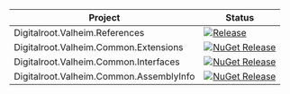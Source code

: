 | Project | Status |
| ------------- | ------------- |
| Digitalroot.Valheim.References | [![Release](https://github.com/Digitalroot-Valheim/Digitalroot.Valheim.References/actions/workflows/release.yml/badge.svg)](https://github.com/Digitalroot-Valheim/Digitalroot.Valheim.References/actions/workflows/release.yml) |
| Digitalroot.Valheim.Common.Extensions | [![NuGet Release](https://github.com/Digitalroot-Valheim/Digitalroot.Valheim.Common.Extensions/actions/workflows/nuget.release.yml/badge.svg)](https://github.com/Digitalroot-Valheim/Digitalroot.Valheim.Common.Extensions/actions/workflows/nuget.release.yml) |
| Digitalroot.Valheim.Common.Interfaces | [![NuGet Release](https://github.com/Digitalroot-Valheim/Digitalroot.Valheim.Common.Interfaces/actions/workflows/nuget.release.yml/badge.svg)](https://github.com/Digitalroot-Valheim/Digitalroot.Valheim.Common.Interfaces/actions/workflows/nuget.release.yml) |
| Digitalroot.Valheim.Common.AssemblyInfo | [![NuGet Release](https://github.com/Digitalroot-Valheim/Digitalroot.Valheim.Common.AssemblyInfo/actions/workflows/nuget.release.yml/badge.svg)](https://github.com/Digitalroot-Valheim/Digitalroot.Valheim.Common.AssemblyInfo/actions/workflows/nuget.release.yml) |

 

